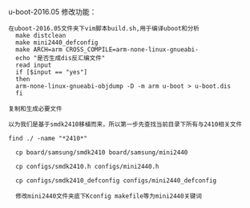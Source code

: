 u-boot-2016.05
修改功能：

    在uboot-2016.05文件夹下vim脚本build.sh,用于编译uboot和分析
      make distclean
      make mini2440_defconfig
      make ARCH=arm CROSS_COMPILE=arm-none-linux-gnueabi-
      echo "是否生成dis反汇编文件"
      read input
      if [$input == "yes"]
      then
      arm-none-linux-gnueabi-objdump -D -m arm u-boot > u-boot.dis
      fi
      
    复制和生成必要文件
    
    以为我们是基于smdk2410移植而来，所以第一步先查找当前目录下所有与2410相关文件
    
    find ./ -name "*2410*"
      
      cp board/samsung/smdk2410 board/samsung/mini2440
      
      cp configs/smdk2410.h configs/mini2440.h
      
      cp configs/smdk2410_defconfig configs/mini2440_defconfig
      
      修改mini2440文件夹底下Kconfig makefile等为mini2440关键词



